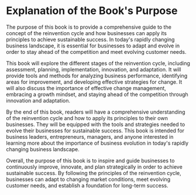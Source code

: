 Explanation of the Book's Purpose
===============================================

The purpose of this book is to provide a comprehensive guide to the concept of the reinvention cycle and how businesses can apply its principles to achieve sustainable success. In today's rapidly changing business landscape, it is essential for businesses to adapt and evolve in order to stay ahead of the competition and meet evolving customer needs.

This book will explore the different stages of the reinvention cycle, including assessment, planning, implementation, innovation, and adaptation. It will provide tools and methods for analyzing business performance, identifying areas for improvement, and developing effective strategies for change. It will also discuss the importance of effective change management, embracing a growth mindset, and staying ahead of the competition through innovation and adaptation.

By the end of this book, readers will have a comprehensive understanding of the reinvention cycle and how to apply its principles to their own businesses. They will be equipped with the tools and strategies needed to evolve their businesses for sustainable success. This book is intended for business leaders, entrepreneurs, managers, and anyone interested in learning more about the importance of business evolution in today's rapidly changing business landscape.

Overall, the purpose of this book is to inspire and guide businesses to continuously improve, innovate, and plan strategically in order to achieve sustainable success. By following the principles of the reinvention cycle, businesses can adapt to changing market conditions, meet evolving customer needs, and establish a foundation for long-term success.
